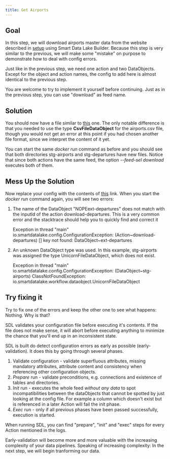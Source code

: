 ```yaml
---
title: Get Airports
---
```


## Goal

In this step, we will download airports master data from the website described in [setup](getting-started/setup.md) using Smart Data Lake Builder.
Because this step is very similar to the previous, we will make some "mistake" on purpose to demonstrate how to deal with config errors.

Just like in the previous step, we need one action and two DataObjects.
Except for the object and action names, the config to add here is almost identical to the previous step.

You are welcome to try to implement it yourself before continuing. Just as in the previous step,
you can use "download" as feed name.

## Solution
You should now have a file similar to [this](application-download-part1.conf) one.
The only notable difference is that you needed to use the type **CsvFileDataObject** for the airports.csv file,
though you would not get an error at this point if you had chosen another file format, since we interpret the content of it yet.

You can start the same *docker run* command as before and you should see that both directories
stg-airports and stg-departures have new files.
Notice that since both actions have the same feed, the option *--feed-sel download* executes both of them.

## Mess Up the Solution
Now replace your config with the contents of [this](application-download-part1-errors.conf) link.
When you start the *docker run* command again, you will see two errors:

1. The name of the DataObject "NOPEext-departures" does not match with the inputId of the action download-departures.
This is a very common error and the stacktrace should help you to quickly find and correct it


    Exception in thread "main" io.smartdatalake.config.ConfigurationException: (Action~download-departures) [] key not found: DataObject~ext-departures

2. An unknown DataObject type was used. In this example, stg-airports was assigned the type UnicornFileDataObject, which does not exist.


    Exception in thread "main" io.smartdatalake.config.ConfigurationException: (DataObject~stg-airports) ClassNotFoundException: io.smartdatalake.workflow.dataobject.UnicornFileDataObject

## Try fixing it

Try to fix one of the errors and keep the other one to see what happens: Nothing.
Why is that? 

SDL validates your configuration file before executing it's contents.
If the file does not make sense, it will abort before executing anything to minimize the chance that you'll end up in an inconsistent state.

SDL is built do detect configuration errors as early as possible (early-validation). It does this by going through several phases.
1. Validate configuration - validate superfluous attributes, missing mandatory attributes, attribute content and consistency when referencing other configuration objects.
2. *Prepare* run - validate preconditions, e.g. connections and existence of tables and directories.
3. *Init* run - executes the whole feed *without any data* to spot incompatibilities between the dataObjects that cannot be spotted
   by just looking at the config file. For example a column which doesn't exist but is referenced in a later Action will fail the init phase.
4. *Exec* run - only if all previous phases have been passed successfully, execution is started.

When running SDL, you can find "prepare", "init" and "exec" steps for every Action mentioned in the logs.

Early-validation will become more and more valuable with the increasing complexity of your data pipelines.
Speaking of increasing complexity: In the next step, we will begin tranforming our data.



